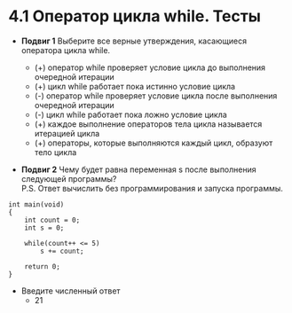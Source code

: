 # 4.1 Оператор цикла while. Тесты

* **Подвиг 1** Выберите все верные утверждения, касающиеся оператора цикла while.
  * (+) оператор while проверяет условие цикла до выполнения очередной итерации
  * (+) цикл while работает пока истинно условие цикла
  * (-) оператор while проверяет условие цикла после выполнения очередной итерации
  * (-) цикл while работает пока ложно условие цикла
  * (+) каждое выполнение операторов тела цикла называется итерацией цикла
  * (+) операторы, которые выполняются каждый цикл, образуют тело цикла

* **Подвиг 2** Чему будет равна переменная s после выполнения следующей программы?  
P.S. Ответ вычислить без программирования и запуска программы.  

```// Тест 2 листинг
int main(void)
{
    int count = 0;
    int s = 0;

    while(count++ <= 5)
        s += count;

    return 0;
}
```

* Введите численный ответ
  * 21
